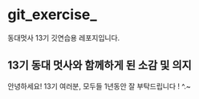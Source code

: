 # git_exercise_
동대멋사 13기 깃연습용 레포지입니다. 


## 13기 동대 멋사와 함께하게 된 소감 및 의지

안녕하세요! 13기 여러분, 
모두들 1년동안 잘 부탁드립니다 ! ^.~